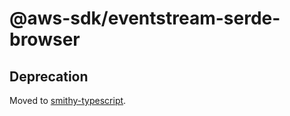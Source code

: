 # @aws-sdk/eventstream-serde-browser

## Deprecation

Moved to [smithy-typescript](https://github.com/awslabs/smithy-typescript/tree/main/packages).
